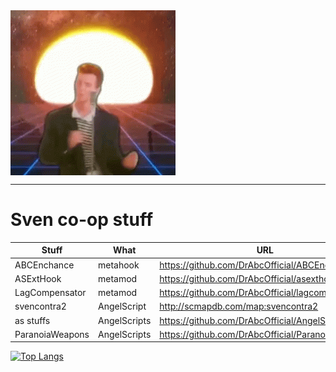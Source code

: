 <a href="https://www.youtube.com/watch?v=dQw4w9WgXcQ&t=4s/">
  <img align="center" src="https://github.com/DrAbcOfficial/DrAbcOfficial/blob/94a89ff47b625a968ff6d90a373f05cd4f8aa7da/R.gif"/>
</a>

---

# Sven co-op stuff

|Stuff|What|URL|
|--|--|--|
|ABCEnchance|metahook|https://github.com/DrAbcOfficial/ABCEnchance|
|ASExtHook|metamod|https://github.com/DrAbcOfficial/asexthook|
|LagCompensator|metamod|https://github.com/DrAbcOfficial/lagcompensator|
|svencontra2|AngelScript|http://scmapdb.com/map:svencontra2|
|as stuffs|AngelScripts |https://github.com/DrAbcOfficial/AngelScripts|
|ParanoiaWeapons|AngelScripts|https://github.com/DrAbcOfficial/ParanoiaWeapons|

[![Top Langs](https://github-readme-stats.vercel.app/api/top-langs/?username=DrAbcOfficial)](https://github.com/DrAbcOfficial/github-readme-stats)

